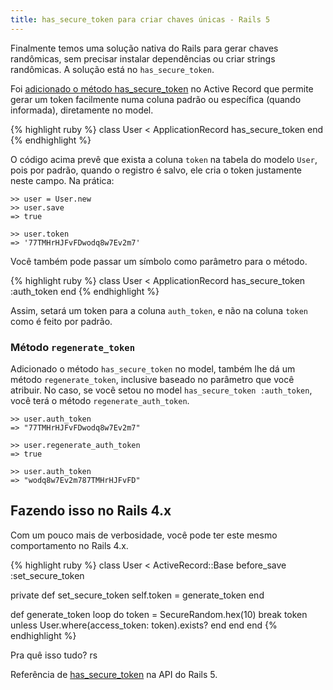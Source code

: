 ```yaml
---
title: has_secure_token para criar chaves únicas - Rails 5
---
```


Finalmente temos uma solução nativa do Rails para gerar chaves randômicas, sem precisar instalar dependências ou criar strings randômicas. A solução está no `has_secure_token`.

<!--more-->

Foi [adicionado o método has_secure_token](http://https://github.com/rails/rails/pull/18217) no Active Record que permite gerar um token facilmente numa coluna padrão ou específica (quando informada), diretamente no model.

{% highlight ruby %}
class User < ApplicationRecord
  has_secure_token
end
{% endhighlight %}

O código acima  prevê que exista a coluna `token` na tabela do modelo `User`, pois por padrão, quando o registro é salvo, ele cria o token justamente neste campo. Na prática:

```
>> user = User.new
>> user.save
=> true

>> user.token
=> '77TMHrHJFvFDwodq8w7Ev2m7'
```

Você também pode passar um símbolo como parâmetro para o método.

{% highlight ruby %}
class User < ApplicationRecord
  has_secure_token :auth_token
end
{% endhighlight %}

Assim, setará um token para a coluna `auth_token`, e não na coluna `token` como é feito por padrão.

### Método `regenerate_token`

Adicionado o método `has_secure_token` no model, também lhe dá um método `regenerate_token`, inclusive baseado no parâmetro que você atribuir. No caso, se você setou no model `has_secure_token :auth_token`, você terá o método `regenerate_auth_token`.

```
>> user.auth_token
=> "77TMHrHJFvFDwodq8w7Ev2m7"

>> user.regenerate_auth_token
=> true

>> user.auth_token
=> "wodq8w7Ev2m787TMHrHJFvFD"
```

## Fazendo isso no Rails 4.x

Com um pouco mais de verbosidade, você pode ter este mesmo comportamento no Rails 4.x.

{% highlight ruby %}
class User < ActiveRecord::Base
  before_save :set_secure_token

  private
  def set_secure_token
    self.token = generate_token
  end

  def generate_token
    loop do
      token = SecureRandom.hex(10)
      break token unless User.where(access_token: token).exists?
    end
  end
end
{% endhighlight %}

Pra quê isso tudo? rs

Referência de [has_secure_token](http://api.rubyonrails.org/classes/ActiveRecord/SecureToken/ClassMethods.html#method-i-has_secure_token) na API do Rails 5.
